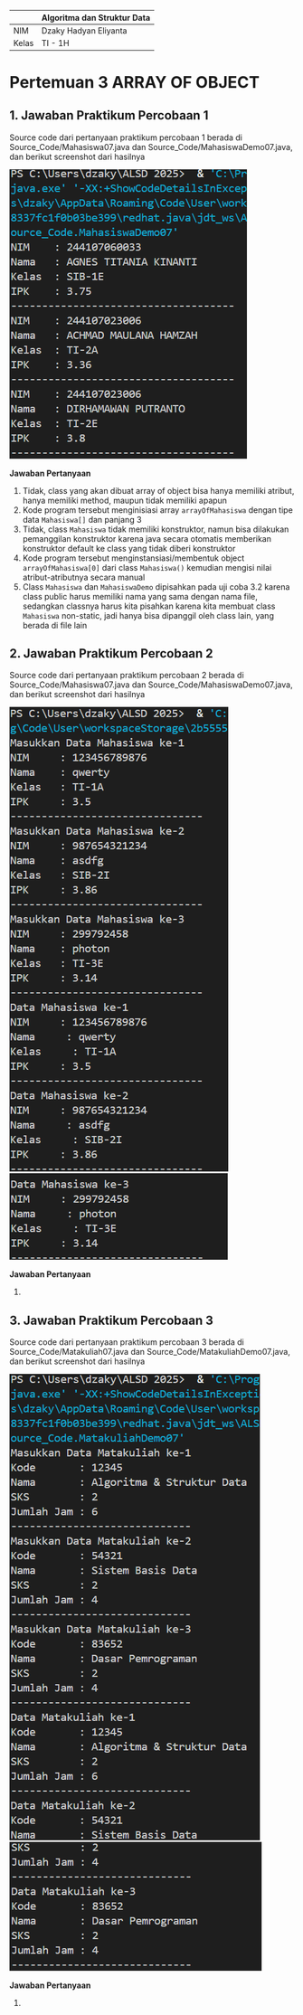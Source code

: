 | | Algoritma dan Struktur Data|
|--|--|
| NIM | Dzaky Hadyan Eliyanta |
| Kelas | TI - 1H |

# Pertemuan 3 ARRAY OF OBJECT

## 1. Jawaban Praktikum Percobaan 1

Source code dari pertanyaan praktikum percobaan 1 berada di Source_Code/Mahasiswa07.java dan Source_Code/MahasiswaDemo07.java, dan berikut screenshot dari hasilnya

![Screenshot](Assets/Screenshot%202025-02-27%20102014.png)

**Jawaban Pertanyaan**

1. Tidak, class yang akan dibuat array of object bisa hanya memiliki atribut, hanya memiliki method, maupun tidak memiliki apapun
2. Kode program tersebut menginisiasi array `arrayOfMahasiswa` dengan tipe data `Mahasiswa[]` dan panjang 3
3. Tidak, class `Mahasiswa` tidak memiliki konstruktor, namun bisa dilakukan pemanggilan konstruktor karena java secara otomatis memberikan konstruktor default ke class yang tidak diberi konstruktor
4. Kode program tersebut menginstansiasi/membentuk object `arrayOfMahasiswa[0]` dari class `Mahasiswa()` kemudian mengisi nilai atribut-atributnya secara manual
5. Class `Mahasiswa` dan `MahasiswaDemo` dipisahkan pada uji coba 3.2 karena class public harus memiliki nama yang sama dengan nama file, sedangkan classnya harus kita pisahkan karena kita membuat class `Mahasiswa` non-static, jadi hanya bisa dipanggil oleh class lain, yang berada di file lain

## 2. Jawaban Praktikum Percobaan 2

Source code dari pertanyaan praktikum percobaan 2 berada di Source_Code/Mahasiswa07.java dan Source_Code/MahasiswaDemo07.java, dan berikut screenshot dari hasilnya

![Screenshot](Assets/Screenshot%202025-02-27%20105328.png)
![Screenshot](Assets/Screenshot%202025-02-27%20105746.png)

**Jawaban Pertanyaan**

1. 

## 3. Jawaban Praktikum Percobaan 3

Source code dari pertanyaan praktikum percobaan 3 berada di Source_Code/Matakuliah07.java dan Source_Code/MatakuliahDemo07.java, dan berikut screenshot dari hasilnya

![Screenshot](Assets/Screenshot%202025-02-27%20114717.png)
![Screenshot](Assets/Screenshot%202025-02-27%20114745.png)

**Jawaban Pertanyaan**

1. 